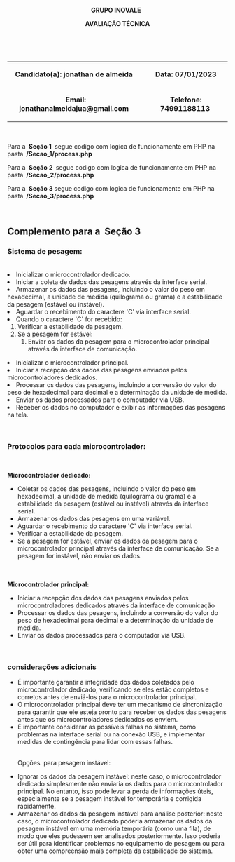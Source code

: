 <p dir="ltr" style="text-align:center"><strong>GRUPO INOVALE&nbsp;&nbsp;</strong></p>

<p dir="ltr" style="text-align:center"><strong>AVALIA&Ccedil;&Atilde;O T&Eacute;CNICA</strong></p>

<p style="text-align:center">&nbsp;</p>

<p style="text-align:center">&nbsp;</p>

<table>
	<tbody>
		<tr>
			<td>
			<p dir="ltr" style="text-align:center"><strong>Candidato(a): jonathan de almeida&nbsp;&nbsp;</strong></p>
			</td>
			<td>
			<p dir="ltr" style="text-align:center"><strong>Data: 07/01/2023</strong></p>
			</td>
		</tr>
		<tr>
			<td>
			<p dir="ltr" style="text-align:center"><strong>Email: jonathanalmeidajua@gmail.com&nbsp;&nbsp;</strong></p>
			</td>
			<td>
			<p dir="ltr" style="text-align:center"><strong>Telefone: 74991188113&nbsp;</strong></p>
			</td>
		</tr>
	</tbody>
</table>

<p>&nbsp;</p>

<p>Para a&nbsp;<strong>&nbsp;Se&ccedil;&atilde;o 1&nbsp;</strong> segue codigo com logica de funcionamente em PHP na pasta<strong>&nbsp; /Secao_1/process.php</strong></p>

<p>Para a&nbsp;<strong>&nbsp;Se&ccedil;&atilde;o 2&nbsp;</strong> segue codigo com logica de funcionamente em PHP na pasta<strong>&nbsp; /Secao_2/process.php</strong></p>

<p>Para a&nbsp;<strong>&nbsp;Se&ccedil;&atilde;o 3 </strong> segue codigo com logica de funcionamente em PHP na pasta<strong>&nbsp; /Secao_3/process.php</strong></p>

<p>&nbsp;</p>

<h2><strong>Complemento para a&nbsp;&nbsp;Se&ccedil;&atilde;o 3 </strong></h2>


<h3><strong>Sistema de pesagem:</strong></h3><br>


<li>Inicializar o microcontrolador dedicado.</li>
		<li>Iniciar a coleta de dados das pesagens atrav&eacute;s da interface serial.</li>
<li>Armazenar os dados das pesagens, incluindo o valor do peso em hexadecimal, a unidade de medida (quilograma ou grama) e a estabilidade da pesagem (est&aacute;vel ou inst&aacute;vel).</li>
<li>Aguardar o recebimento do caractere &#39;C&#39; via interface serial.</li>
<li>Quando o caractere &#39;C&#39; for recebido:
<ol>
<li>Verificar a estabilidade da pesagem.</li>
<li>Se a pesagem for est&aacute;vel:
<ol>
<li>Enviar os dados da pesagem para o microcontrolador principal atrav&eacute;s da interface de comunica&ccedil;&atilde;o.
</li>
</ol>
</li>
</ol>
</li>
</ol>
	</li>
	<li>Inicializar o microcontrolador principal.</li>
	<li>Iniciar a recep&ccedil;&atilde;o dos dados das pesagens enviados pelos microcontroladores dedicados.</li>
	<li>Processar os dados das pesagens, incluindo a convers&atilde;o do valor do peso de hexadecimal para decimal e a determina&ccedil;&atilde;o da unidade de medida.</li>
	<li>Enviar os dados processados para o computador via USB.</li>
	<li>Receber os dados no computador e exibir as informa&ccedil;&otilde;es das pesagens na tela.</li>
</ol>

<p>&nbsp;</p>

<h3>Protocolos para cada microcontrolador:</h3>

<p>&nbsp;
<p><strong>Microcontrolador dedicado:</strong></p>
</p>

<ul>
	<li>Coletar os dados das pesagens, incluindo o valor do peso em hexadecimal, a unidade de medida (quilograma ou grama) e a estabilidade da pesagem (est&aacute;vel ou inst&aacute;vel) atrav&eacute;s da interface serial.</li>
	<li>Armazenar os dados das pesagens em uma vari&aacute;vel.</li>
	<li>Aguardar o recebimento do caractere &#39;C&#39; via interface serial.</li>
	<li>Verificar a estabilidade da pesagem.</li>
	<li>Se a pesagem for est&aacute;vel, enviar os dados da pesagem para o microcontrolador principal atrav&eacute;s da interface de comunica&ccedil;&atilde;o. Se a pesagem for inst&aacute;vel, n&atilde;o enviar os dados.</li>
	<br />
	&nbsp;
</ul>

<p><strong>Microcontrolador principal:</strong></p>

<ul>
	<li>Iniciar a recep&ccedil;&atilde;o dos dados das pesagens enviados pelos microcontroladores dedicados atrav&eacute;s da interface de comunica&ccedil;&atilde;o </li>
	<li>Processar os dados das pesagens, incluindo a convers&atilde;o do valor do peso de hexadecimal para decimal e a determina&ccedil;&atilde;o da unidade de medida.</li>
	<li>Enviar os dados processados para o computador via USB.</li>
</ul>

<p>&nbsp;</p>

<h3><strong>considera&ccedil;&otilde;es adicionais&nbsp;</strong></h3>

<ul>
	<li>&Eacute; importante garantir a integridade dos dados coletados pelo microcontrolador dedicado, verificando se eles est&atilde;o completos e corretos antes de envi&aacute;-los para o microcontrolador principal.</li>
	<li>O microcontrolador principal deve ter um mecanismo de sincroniza&ccedil;&atilde;o para garantir que ele esteja pronto para receber os dados das pesagens antes que os microcontroladores dedicados os enviem.</li>
	<li>&Eacute; importante considerar as poss&iacute;veis falhas no sistema, como problemas na interface serial ou na conex&atilde;o USB, e implementar medidas de conting&ecirc;ncia para lidar com essas falhas.</li><br>
<p>Op&ccedil;&otilde;es&nbsp; para pesagem inst&aacute;vel:</p>
<li>Ignorar os dados da pesagem inst&aacute;vel: neste caso, o microcontrolador dedicado simplesmente n&atilde;o enviaria os dados para o microcontrolador principal. No entanto, isso pode levar a perda de informa&ccedil;&otilde;es &uacute;teis, especialmente se a pesagem inst&aacute;vel for tempor&aacute;ria e corrigida rapidamente.</li>
<li>Armazenar os dados da pesagem inst&aacute;vel para an&aacute;lise posterior: neste caso, o microcontrolador dedicado poderia armazenar os dados da pesagem inst&aacute;vel em uma mem&oacute;ria tempor&aacute;ria (como uma fila), de modo que eles pudessem ser analisados posteriormente. Isso poderia ser &uacute;til para identificar problemas no equipamento de pesagem ou para obter uma compreens&atilde;o mais completa da estabilidade do sistema.</li>
</ul>
